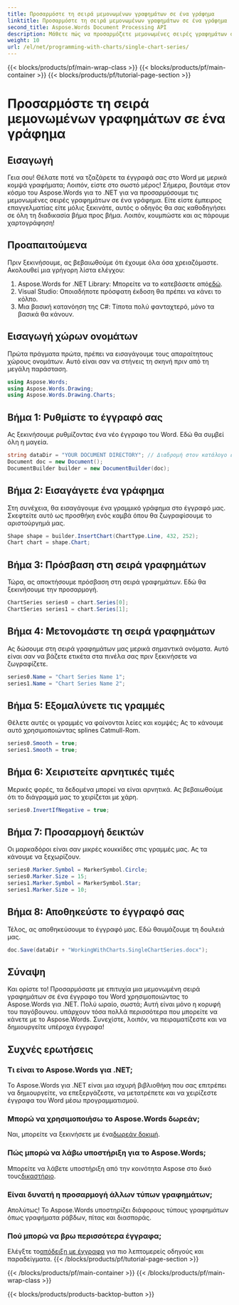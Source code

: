 ```yaml
---
title: Προσαρμόστε τη σειρά μεμονωμένων γραφημάτων σε ένα γράφημα
linktitle: Προσαρμόστε τη σειρά μεμονωμένων γραφημάτων σε ένα γράφημα
second_title: Aspose.Words Document Processing API
description: Μάθετε πώς να προσαρμόζετε μεμονωμένες σειρές γραφημάτων σε ένα έγγραφο του Word χρησιμοποιώντας το Aspose.Words για .NET. Ακολουθήστε τον βήμα προς βήμα οδηγό μας για μια απρόσκοπτη εμπειρία.
weight: 10
url: /el/net/programming-with-charts/single-chart-series/
---
```


{{< blocks/products/pf/main-wrap-class >}}
{{< blocks/products/pf/main-container >}}
{{< blocks/products/pf/tutorial-page-section >}}

# Προσαρμόστε τη σειρά μεμονωμένων γραφημάτων σε ένα γράφημα

## Εισαγωγή

Γεια σου! Θέλατε ποτέ να τζαζάρετε τα έγγραφά σας στο Word με μερικά κομψά γραφήματα; Λοιπόν, είστε στο σωστό μέρος! Σήμερα, βουτάμε στον κόσμο του Aspose.Words για το .NET για να προσαρμόσουμε τις μεμονωμένες σειρές γραφημάτων σε ένα γράφημα. Είτε είστε έμπειρος επαγγελματίας είτε μόλις ξεκινάτε, αυτός ο οδηγός θα σας καθοδηγήσει σε όλη τη διαδικασία βήμα προς βήμα. Λοιπόν, κουμπώστε και ας πάρουμε χαρτογράφηση!

## Προαπαιτούμενα

Πριν ξεκινήσουμε, ας βεβαιωθούμε ότι έχουμε όλα όσα χρειαζόμαστε. Ακολουθεί μια γρήγορη λίστα ελέγχου:

1.  Aspose.Words for .NET Library: Μπορείτε να το κατεβάσετε από[εδώ](https://releases.aspose.com/words/net/).
2. Visual Studio: Οποιαδήποτε πρόσφατη έκδοση θα πρέπει να κάνει το κόλπο.
3. Μια βασική κατανόηση της C#: Τίποτα πολύ φανταχτερό, μόνο τα βασικά θα κάνουν.

## Εισαγωγή χώρων ονομάτων

Πρώτα πράγματα πρώτα, πρέπει να εισαγάγουμε τους απαραίτητους χώρους ονομάτων. Αυτό είναι σαν να στήνεις τη σκηνή πριν από τη μεγάλη παράσταση.

```csharp
using Aspose.Words;
using Aspose.Words.Drawing;
using Aspose.Words.Drawing.Charts;
```

## Βήμα 1: Ρυθμίστε το έγγραφό σας

Ας ξεκινήσουμε ρυθμίζοντας ένα νέο έγγραφο του Word. Εδώ θα συμβεί όλη η μαγεία.

```csharp
string dataDir = "YOUR DOCUMENT DIRECTORY"; // Διαδρομή στον κατάλογο εγγράφων σας
Document doc = new Document();
DocumentBuilder builder = new DocumentBuilder(doc);
```

## Βήμα 2: Εισαγάγετε ένα γράφημα

Στη συνέχεια, θα εισαγάγουμε ένα γραμμικό γράφημα στο έγγραφό μας. Σκεφτείτε αυτό ως προσθήκη ενός καμβά όπου θα ζωγραφίσουμε το αριστούργημά μας.

```csharp
Shape shape = builder.InsertChart(ChartType.Line, 432, 252);
Chart chart = shape.Chart;
```

## Βήμα 3: Πρόσβαση στη σειρά γραφημάτων

Τώρα, ας αποκτήσουμε πρόσβαση στη σειρά γραφημάτων. Εδώ θα ξεκινήσουμε την προσαρμογή.

```csharp
ChartSeries series0 = chart.Series[0];
ChartSeries series1 = chart.Series[1];
```

## Βήμα 4: Μετονομάστε τη σειρά γραφημάτων

Ας δώσουμε στη σειρά γραφημάτων μας μερικά σημαντικά ονόματα. Αυτό είναι σαν να βάζετε ετικέτα στα πινέλα σας πριν ξεκινήσετε να ζωγραφίζετε.

```csharp
series0.Name = "Chart Series Name 1";
series1.Name = "Chart Series Name 2";
```

## Βήμα 5: Εξομαλύνετε τις γραμμές

Θέλετε αυτές οι γραμμές να φαίνονται λείες και κομψές; Ας το κάνουμε αυτό χρησιμοποιώντας splines Catmull-Rom.

```csharp
series0.Smooth = true;
series1.Smooth = true;
```

## Βήμα 6: Χειριστείτε αρνητικές τιμές

Μερικές φορές, τα δεδομένα μπορεί να είναι αρνητικά. Ας βεβαιωθούμε ότι το διάγραμμά μας το χειρίζεται με χάρη.

```csharp
series0.InvertIfNegative = true;
```

## Βήμα 7: Προσαρμογή δεικτών

Οι μαρκαδόροι είναι σαν μικρές κουκκίδες στις γραμμές μας. Ας τα κάνουμε να ξεχωρίζουν.

```csharp
series0.Marker.Symbol = MarkerSymbol.Circle;
series0.Marker.Size = 15;
series1.Marker.Symbol = MarkerSymbol.Star;
series1.Marker.Size = 10;
```

## Βήμα 8: Αποθηκεύστε το έγγραφό σας

Τέλος, ας αποθηκεύσουμε το έγγραφό μας. Εδώ θαυμάζουμε τη δουλειά μας.

```csharp
doc.Save(dataDir + "WorkingWithCharts.SingleChartSeries.docx");
```

## Σύναψη

Και ορίστε το! Προσαρμόσατε με επιτυχία μια μεμονωμένη σειρά γραφημάτων σε ένα έγγραφο του Word χρησιμοποιώντας το Aspose.Words για .NET. Πολύ ωραίο, σωστά; Αυτή είναι μόνο η κορυφή του παγόβουνου. υπάρχουν τόσα πολλά περισσότερα που μπορείτε να κάνετε με το Aspose.Words. Συνεχίστε, λοιπόν, να πειραματίζεστε και να δημιουργείτε υπέροχα έγγραφα!

## Συχνές ερωτήσεις

### Τι είναι το Aspose.Words για .NET;
Το Aspose.Words για .NET είναι μια ισχυρή βιβλιοθήκη που σας επιτρέπει να δημιουργείτε, να επεξεργάζεστε, να μετατρέπετε και να χειρίζεστε έγγραφα του Word μέσω προγραμματισμού.

### Μπορώ να χρησιμοποιήσω το Aspose.Words δωρεάν;
Ναι, μπορείτε να ξεκινήσετε με ένα[δωρεάν δοκιμή](https://releases.aspose.com/).

### Πώς μπορώ να λάβω υποστήριξη για το Aspose.Words;
 Μπορείτε να λάβετε υποστήριξη από την κοινότητα Aspose στο δικό τους[δικαστήριο](https://forum.aspose.com/c/words/8).

### Είναι δυνατή η προσαρμογή άλλων τύπων γραφημάτων;
Απολύτως! Το Aspose.Words υποστηρίζει διάφορους τύπους γραφημάτων όπως γραφήματα ράβδων, πίτας και διασποράς.

### Πού μπορώ να βρω περισσότερα έγγραφα;
 Ελέγξτε το[απόδειξη με έγγραφα](https://reference.aspose.com/words/net/) για πιο λεπτομερείς οδηγούς και παραδείγματα.
{{< /blocks/products/pf/tutorial-page-section >}}

{{< /blocks/products/pf/main-container >}}
{{< /blocks/products/pf/main-wrap-class >}}

{{< blocks/products/products-backtop-button >}}
